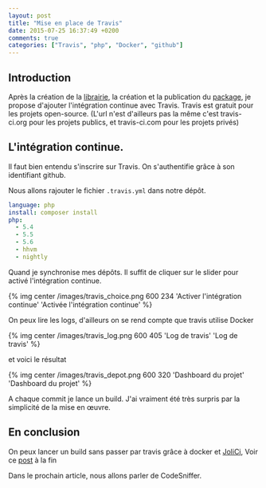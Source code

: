 ```yaml
---
layout: post
title: "Mise en place de Travis"
date: 2015-07-25 16:37:49 +0200
comments: true
categories: ["Travis", "php", "Docker", "github"] 
---
```


## Introduction

Après la création de la [librairie](/blog/2015/07/19/histogramme-et-ligne-de-commande/), la création et la publication du [package](blog/2015/07/24/creer-son-depot-sous-packagist/), je propose d'ajouter l'intégration continue avec Travis. Travis est gratuit pour les projets open-source. (L'url n'est d'ailleurs pas la même c'est travis-ci.org pour les projets publics, et travis-ci.com pour les projets privés)

<!--more-->

## L'intégration continue.

Il faut bien entendu s'inscrire sur Travis. On s'authentifie grâce à son identifiant github.

Nous allons rajouter le fichier `.travis.yml` dans notre dépôt.

```yml
language: php
install: composer install
php:
  - 5.4
  - 5.5
  - 5.6
  - hhvm
  - nightly
```



Quand je synchronise mes dépôts. Il suffit de cliquer sur le slider pour activé l'intégration continue.

{% img center /images/travis_choice.png 600 234 'Activer l'intégration continue' 'Activée l'intégration continue' %}

On peux lire les logs, d'ailleurs on se rend compte que travis utilise Docker

{% img center /images/travis_log.png 600 405 'Log de travis' 'Log de travis' %}

et voici le résultat

{% img center /images/travis_depot.png 600 320 'Dashboard du projet' 'Dashboard du projet' %}

A chaque commit je lance un build. J'ai vraiment été très surpris par la simplicité de la mise en œuvre.

## En conclusion
On peux lancer un build sans passer par travis grâce à docker et [JoliCi](https://github.com/jolicode/JoliCi), Voir ce [post](blog/2015/04/18/dockers-et-ci/) à la fin

Dans le prochain article, nous allons parler de CodeSniffer.
